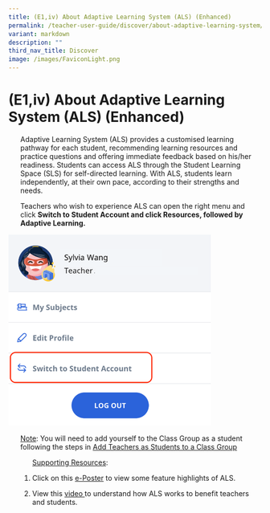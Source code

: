 ```yaml
---
title: (E1,iv) About Adaptive Learning System (ALS) (Enhanced)
permalink: /teacher-user-guide/discover/about-adaptive-learning-system/
variant: markdown
description: ""
third_nav_title: Discover
image: /images/FaviconLight.png
---
```

<h1>(E1,iv) About Adaptive Learning System (ALS) (Enhanced)</h1>
<ol>Adaptive Learning System (ALS) provides a customised learning pathway for each student, recommending learning resources and practice questions and offering immediate feedback based on his/her readiness. Students can access ALS through the Student Learning Space (SLS) for self-directed learning. With ALS, students learn independently, at their own pace, according to their strengths and needs.</ol>
<ol>Teachers who wish to experience ALS can open the right menu and click&nbsp;<strong>Switch to Student Account and click Resources, followed by Adaptive Learning.</strong></ol>
<img alt="About Adaptive Learning System (ALS)" style="width: 80%;" src="/images/2Teacher/Cu_TeacherStudent3.png">
<ol><u>Note</u>: You will need to add yourself to the Class Group as a student following the steps in <a target="_blank" href="/teacher-user-guide/organise/add-teachers-as-students-to-a-class-group/">Add Teachers as Students to a Class Group</a>

<ol><u>Supporting Resources</u>:
<li><p>Click on this <a target="_blank" href="/files/Userguide/Downloadable%20Resources/als_14_feb.pdf">e-Poster</a> to view some feature highlights of ALS.</p></li>
<li><p>View this <a target="_blank" href="https://www.youtube.com/watch?v=cWkoFG32Aho"> video </a> to understand how ALS works to benefit teachers and students.</p></li>
</ol></ol>